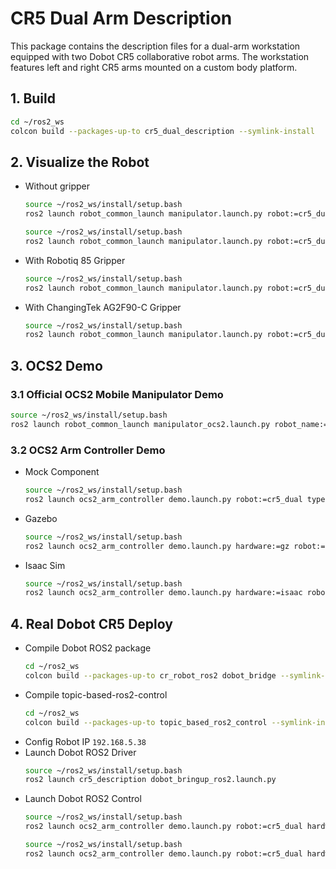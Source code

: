 # CR5 Dual Arm Description

This package contains the description files for a dual-arm workstation equipped with two Dobot CR5 collaborative robot arms. The workstation features left and right CR5 arms mounted on a custom body platform.

## 1. Build

```bash
cd ~/ros2_ws
colcon build --packages-up-to cr5_dual_description --symlink-install
```

## 2. Visualize the Robot

* Without gripper
    ```bash
    source ~/ros2_ws/install/setup.bash
    ros2 launch robot_common_launch manipulator.launch.py robot:=cr5_dual
    ```
    ```bash
    source ~/ros2_ws/install/setup.bash
    ros2 launch robot_common_launch manipulator.launch.py robot:=cr5_dual collider:=simple
    ```
* With Robotiq 85 Gripper
    ```bash
    source ~/ros2_ws/install/setup.bash
    ros2 launch robot_common_launch manipulator.launch.py robot:=cr5_dual type:="robotiq85"
    ```

* With ChangingTek AG2F90-C Gripper
  ```bash
  source ~/ros2_ws/install/setup.bash
  ros2 launch robot_common_launch manipulator.launch.py robot:=cr5_dual type:="AG2F90-C-Soft"
  ```

## 3. OCS2 Demo
### 3.1 Official OCS2 Mobile Manipulator Demo

```bash
source ~/ros2_ws/install/setup.bash
ros2 launch robot_common_launch manipulator_ocs2.launch.py robot_name:=cr5_dual
```

### 3.2 OCS2 Arm Controller Demo
* Mock Component
  ```bash
  source ~/ros2_ws/install/setup.bash
  ros2 launch ocs2_arm_controller demo.launch.py robot:=cr5_dual type:="AG2F90-C-Soft"
  ```
* Gazebo
  ```bash
  source ~/ros2_ws/install/setup.bash
  ros2 launch ocs2_arm_controller demo.launch.py hardware:=gz robot:=cr5_dual world:=warehouse type:="AG2F90-C-Soft"
  ```
* Isaac Sim
  ```bash
  source ~/ros2_ws/install/setup.bash
  ros2 launch ocs2_arm_controller demo.launch.py hardware:=isaac robot:=cr5_dual type:="AG2F90-C-Soft"
  ```
## 4. Real Dobot CR5 Deploy

* Compile Dobot ROS2 package
  ```bash
  cd ~/ros2_ws
  colcon build --packages-up-to cr_robot_ros2 dobot_bridge --symlink-install
  ```
* Compile topic-based-ros2-control
  ```bash
  cd ~/ros2_ws
  colcon build --packages-up-to topic_based_ros2_control --symlink-install
  ```
* Config Robot IP
  `192.168.5.38`
* Launch Dobot ROS2 Driver
  ```bash
  source ~/ros2_ws/install/setup.bash
  ros2 launch cr5_description dobot_bringup_ros2.launch.py 
  ```
* Launch Dobot ROS2 Control
  ```bash
  source ~/ros2_ws/install/setup.bash
  ros2 launch ocs2_arm_controller demo.launch.py robot:=cr5_dual hardware:=real type:=AG2F90-C-Soft
  ```
    ```bash
  source ~/ros2_ws/install/setup.bash
  ros2 launch ocs2_arm_controller demo.launch.py robot:=cr5_dual hardware:=real
  ```